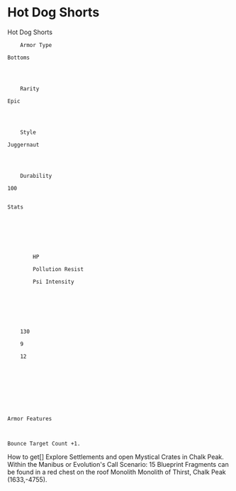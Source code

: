 # Hot Dog Shorts

Hot Dog Shorts


	
		
		
	
	



	
		Armor Type
	
	Bottoms



	
		Rarity
	
	Epic



	
		Style
	
	Juggernaut



	
		Durability
	
	100


	Stats

	
	
	
	
		
		
			HP
		
			Pollution Resist
		
			Psi Intensity
		
		
	
	
	
	
	
		130
	
		9
	
		12
	
	
	






	Armor Features


	
	Bounce Target Count +1.







How to get[]
Explore Settlements and open Mystical Crates in Chalk Peak.
Within the Manibus or Evolution's Call  Scenario: 15 Blueprint Fragments can be found in a red chest on the roof Monolith Monolith of Thirst, Chalk Peak (1633,-4755).
